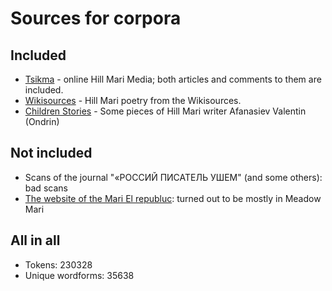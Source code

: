 # Sources for corpora

## Included
* [Tsikma](https://tsikma.wordpress.com/) - online Hill Mari Media; both articles and comments to them are included.
* [Wikisources](https://wikisource.org/wiki/Category:Hill_Mari) - Hill Mari poetry from the Wikisources.
* [Children Stories](http://www.finnougoria.ru/logos/child_lit/2333/) - Some pieces of Hill Mari writer Afanasiev Valentin (Ondrin)

## Not included
* Scans of the journal "«РОССИЙ ПИСАТЕЛЬ УШЕМ" (and some others): bad scans
* [The website of the Mari El republuc](http://mari-el.gov.ru/republic/mari/Pages/news.aspx): turned out to be mostly in Meadow Mari

## All in all

* Tokens: 230328
* Unique wordforms: 35638


